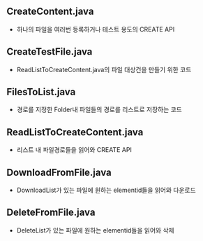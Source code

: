 ## CreateContent.java
- 하나의 파일을 여러번 등록하거나 테스트 용도의 CREATE API

## CreateTestFile.java
- ReadListToCreateContent.java의 파일 대상건을 만들기 위한 코드

## FilesToList.java
- 경로를 지정한 Folder내 파일들의 경로를 리스트로 저장하는 코드

## ReadListToCreateContent.java
- 리스트 내 파일경로들을 읽어와 CREATE API

## DownloadFromFile.java
- DownloadList가 있는 파일에 원하는 elementid들을 읽어와 다운로드

## DeleteFromFile.java
- DeleteList가 있는 파일에 원하는 elementid들을 읽어와 삭제
